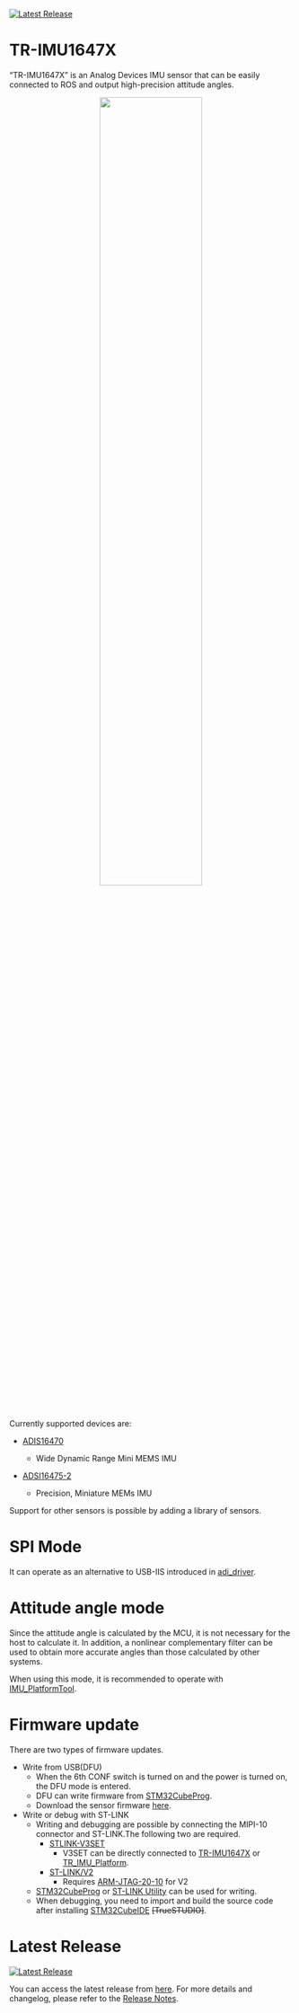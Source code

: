 [![Latest Release](https://img.shields.io/github/v/release/technoroad/TR-IMU1647X?include_prereleases&label=Latest%20Release)](https://github.com/technoroad/TR-IMU1647X/releases/latest)
# TR-IMU1647X
“TR-IMU1647X” is an Analog Devices IMU sensor that can be easily connected to ROS and output high-precision attitude angles.

<div align="center">
  <img src="https://github.com/technoroad/TR-IMU1647X/blob/images/img/TR-IMU16475-2.jpg" width="60%"/>
</div>

Currently supported devices are:

- [ADIS16470](https://www.analog.com/jp/products/adis16470.html)
  - Wide Dynamic Range Mini MEMS IMU
  
- [ADSI16475-2](https://www.analog.com/jp/products/adis16475.html)
  - Precision, Miniature MEMs IMU
  
Support for other sensors is possible by adding a library of sensors.

# SPI Mode
It can operate as an alternative to USB-IIS introduced in [adi_driver](https://github.com/tork-a/adi_driver).

# Attitude angle mode
Since the attitude angle is calculated by the MCU, it is not necessary for the host to calculate it.
In addition, a nonlinear complementary filter can be used to obtain more accurate angles than those calculated by other systems.

When using this mode, it is recommended to operate with [IMU_PlatformTool](https://github.com/technoroad/IMU_PlatformTool).

# Firmware update
There are two types of firmware updates.

  - Write from USB(DFU)
    - When the 6th CONF switch is turned on and the power is turned on, the DFU mode is entered.
    - DFU can write firmware from [STM32CubeProg](https://www.st.com/en/development-tools/stm32cubeprog.html).
    - Download the sensor firmware [here](https://github.com/technoroad/TR-IMU1647X/releases). 
  - Write or debug with ST-LINK
    - Writing and debugging are possible by connecting the MIPI-10 connector and ST-LINK.The following two are required.
      - [STLINK-V3SET](https://www.digikey.jp/ja/products/detail/stmicroelectronics/STLINK-V3SET/9636028)
        - V3SET can be directly connected to [TR-IMU1647X](https://github.com/TR-Hiroki-Kobayashi/TR-IMU1647X) or [TR_IMU_Platform](https://github.com/technoroad/TR_IMU_Platform).
      - [ST-LINK/V2](https://www.digikey.jp/product-detail/ja/stmicroelectronics/ST-LINK-V2/497-10484-ND/2214535)
        - Requires [ARM-JTAG-20-10](https://www.digikey.jp/product-detail/ja/olimex-ltd/ARM-JTAG-20-10/1188-1016-ND/3471401) for V2
    - [STM32CubeProg](https://www.st.com/en/development-tools/stm32cubeprog.html) or [ST-LINK Utility](https://www.st.com/en/development-tools/stsw-link004.html) can be used for writing.
    - When debugging, you need to import and build the source code after installing [STM32CubeIDE](https://www.st.com/ja/development-tools/stm32cubeide.html) ~~[TrueSTUDIO]~~.
# Latest Release

[![Latest Release](https://img.shields.io/github/v/release/technoroad/TR-IMU1647X?include_prereleases&label=Latest%20Release)](https://github.com/technoroad/TR-IMU1647X/releases/latest)

You can access the latest release from [here](https://github.com/technoroad/TR-IMU1647X/releases). For more details and changelog, please refer to the [Release Notes](https://github.com/technoroad/TR-IMU1647X/releases).
